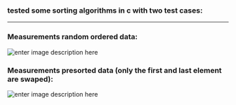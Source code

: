 ### tested some sorting algorithms in c with two test cases:

-------

### **Measurements random ordered data:**

![enter image description here](https://i.ibb.co/xCbQtq4/plotunsorted.png)

### **Measurements presorted data (only the first and last element are swaped):**
  
![enter image description here](https://i.ibb.co/CB1qmrT/plotsorted.png)
